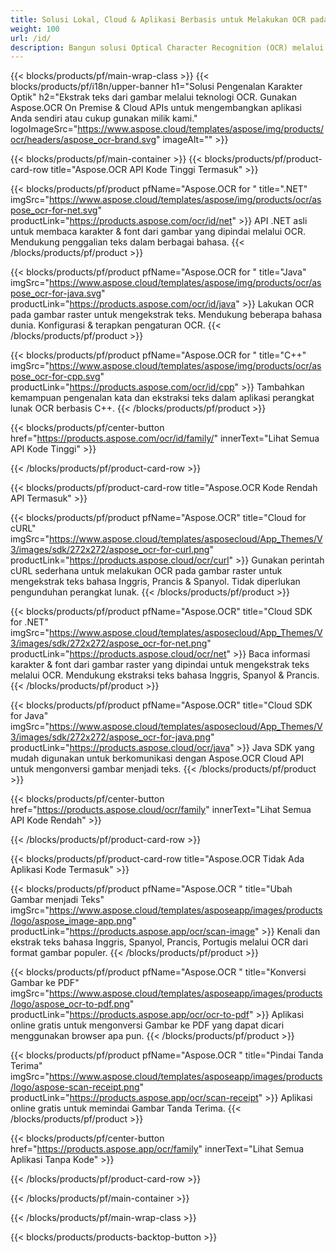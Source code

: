 ```yaml
---
title: Solusi Lokal, Cloud & Aplikasi Berbasis untuk Melakukan OCR pada Gambar 
weight: 100
url: /id/
description: Bangun solusi Optical Character Recognition (OCR) melalui API Kode Tinggi atau SDK berbasis Cloud. Atau gunakan aplikasi lintas platform sederhana kami untuk ekstraksi teks.
---
```


{{< blocks/products/pf/main-wrap-class >}}
{{< blocks/products/pf/i18n/upper-banner h1="Solusi Pengenalan Karakter Optik" h2="Ekstrak teks dari gambar melalui teknologi OCR. Gunakan Aspose.OCR On Premise & Cloud APIs untuk mengembangkan aplikasi Anda sendiri atau cukup gunakan milik kami." logoImageSrc="https://www.aspose.cloud/templates/aspose/img/products/ocr/headers/aspose_ocr-brand.svg" imageAlt="" >}}

{{< blocks/products/pf/main-container >}}
{{< blocks/products/pf/product-card-row title="Aspose.OCR API Kode Tinggi Termasuk" >}}

{{< blocks/products/pf/product pfName="Aspose.OCR for " title=".NET" imgSrc="https://www.aspose.cloud/templates/aspose/img/products/ocr/aspose_ocr-for-net.svg" productLink="https://products.aspose.com/ocr/id/net" >}}
API .NET asli untuk membaca karakter & font dari gambar yang dipindai melalui OCR. Mendukung penggalian teks dalam berbagai bahasa.
{{< /blocks/products/pf/product >}}

{{< blocks/products/pf/product pfName="Aspose.OCR for " title="Java" imgSrc="https://www.aspose.cloud/templates/aspose/img/products/ocr/aspose_ocr-for-java.svg" productLink="https://products.aspose.com/ocr/id/java" >}}
Lakukan OCR pada gambar raster untuk mengekstrak teks. Mendukung beberapa bahasa dunia. Konfigurasi & terapkan pengaturan OCR.
{{< /blocks/products/pf/product >}}

{{< blocks/products/pf/product pfName="Aspose.OCR for " title="C++" imgSrc="https://www.aspose.cloud/templates/aspose/img/products/ocr/aspose_ocr-for-cpp.svg" productLink="https://products.aspose.com/ocr/id/cpp" >}}
Tambahkan kemampuan pengenalan kata dan ekstraksi teks dalam aplikasi perangkat lunak OCR berbasis C++.
{{< /blocks/products/pf/product >}}

{{< blocks/products/pf/center-button href="https://products.aspose.com/ocr/id/family/" innerText="Lihat Semua API Kode Tinggi" >}}

{{< /blocks/products/pf/product-card-row >}}

{{< blocks/products/pf/product-card-row title="Aspose.OCR Kode Rendah API Termasuk" >}}

{{< blocks/products/pf/product pfName="Aspose.OCR" title="Cloud for cURL" imgSrc="https://www.aspose.cloud/templates/asposecloud/App_Themes/V3/images/sdk/272x272/aspose_ocr-for-curl.png" productLink="https://products.aspose.cloud/ocr/curl" >}}
Gunakan perintah cURL sederhana untuk melakukan OCR pada gambar raster untuk mengekstrak teks bahasa Inggris, Prancis & Spanyol. Tidak diperlukan pengunduhan perangkat lunak.
{{< /blocks/products/pf/product >}}

{{< blocks/products/pf/product pfName="Aspose.OCR" title="Cloud SDK for .NET" imgSrc="https://www.aspose.cloud/templates/asposecloud/App_Themes/V3/images/sdk/272x272/aspose_ocr-for-net.png" productLink="https://products.aspose.cloud/ocr/net" >}}
Baca informasi karakter & font dari gambar raster yang dipindai untuk mengekstrak teks melalui OCR. Mendukung ekstraksi teks bahasa Inggris, Spanyol & Prancis.
{{< /blocks/products/pf/product >}}

{{< blocks/products/pf/product pfName="Aspose.OCR" title="Cloud SDK for Java" imgSrc="https://www.aspose.cloud/templates/asposecloud/App_Themes/V3/images/sdk/272x272/aspose_ocr-for-java.png" productLink="https://products.aspose.cloud/ocr/java" >}}
Java SDK yang mudah digunakan untuk berkomunikasi dengan Aspose.OCR Cloud API untuk mengonversi gambar menjadi teks.
{{< /blocks/products/pf/product >}}

{{< blocks/products/pf/center-button href="https://products.aspose.cloud/ocr/family" innerText="Lihat Semua API Kode Rendah" >}}

{{< /blocks/products/pf/product-card-row >}}

{{< blocks/products/pf/product-card-row title="Aspose.OCR Tidak Ada Aplikasi Kode Termasuk" >}}

{{< blocks/products/pf/product pfName="Aspose.OCR " title="Ubah Gambar menjadi Teks" imgSrc="https://www.aspose.cloud/templates/asposeapp/images/products/logo/aspose_image-app.png" productLink="https://products.aspose.app/ocr/scan-image" >}}
Kenali dan ekstrak teks bahasa Inggris, Spanyol, Prancis, Portugis melalui OCR dari format gambar populer.
{{< /blocks/products/pf/product >}}

{{< blocks/products/pf/product pfName="Aspose.OCR " title="Konversi Gambar ke PDF" imgSrc="https://www.aspose.cloud/templates/asposeapp/images/products/logo/aspose_ocr-to-pdf.png" productLink="https://products.aspose.app/ocr/ocr-to-pdf" >}}
Aplikasi online gratis untuk mengonversi Gambar ke PDF yang dapat dicari menggunakan browser apa pun.
{{< /blocks/products/pf/product >}}

{{< blocks/products/pf/product pfName="Aspose.OCR " title="Pindai Tanda Terima" imgSrc="https://www.aspose.cloud/templates/asposeapp/images/products/logo/aspose-scan-receipt.png" productLink="https://products.aspose.app/ocr/scan-receipt" >}}
Aplikasi online gratis untuk memindai Gambar Tanda Terima.
{{< /blocks/products/pf/product >}}

{{< blocks/products/pf/center-button href="https://products.aspose.app/ocr/family" innerText="Lihat Semua Aplikasi Tanpa Kode" >}}

{{< /blocks/products/pf/product-card-row >}}

{{< /blocks/products/pf/main-container >}}


{{< /blocks/products/pf/main-wrap-class >}}

{{< blocks/products/products-backtop-button >}}